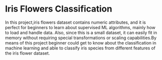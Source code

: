 # Iris Flowers Classification
In this project,iris flowers dataset contains numeric attributes, and it is perfect for beginners to learn about supervised ML algorithms, mainly how to load and handle data. Also, since this is a small dataset, it can easily fit in memory without requiring special transformations or scaling capabilities.By means of this project beginner could get to know about the classification in machine learning and able to classify iris species from different features of the iris flower dataset.
